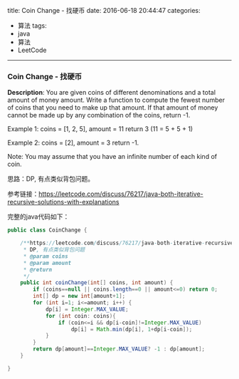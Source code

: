 




title: Coin Change - 找硬币
date: 2016-06-18 20:44:47
categories: 
- 算法
tags: 
- java
- 算法
- LeetCode
<!--updated: 2016-06-18 21:40:47-->
---

### Coin Change - 找硬币
**Description**: You are given coins of different denominations and a total amount of money amount. Write a function to compute the fewest number of coins that you need to make up that amount. If that amount of money cannot be made up by any combination of the coins, return -1.

Example 1:
coins = [1, 2, 5], amount = 11
return 3 (11 = 5 + 5 + 1)

Example 2:
coins = [2], amount = 3
return -1.

Note:
You may assume that you have an infinite number of each kind of coin.
 
思路：DP, 有点类似背包问题。

参考链接：https://leetcode.com/discuss/76217/java-both-iterative-recursive-solutions-with-explanations
 
完整的java代码如下：

```java
public class CoinChange {

    /**https://leetcode.com/discuss/76217/java-both-iterative-recursive-solutions-with-explanations
     * DP, 有点类似背包问题
     * @param coins
     * @param amount
     * @return
     */
    public int coinChange(int[] coins, int amount) {
        if (coins==null || coins.length==0 || amount<=0) return 0;
        int[] dp = new int[amount+1];
        for (int i=1; i<=amount; i++) {
            dp[i] = Integer.MAX_VALUE;
            for (int coin: coins){
                if (coin<=i && dp[i-coin]!=Integer.MAX_VALUE)
                    dp[i] = Math.min(dp[i], 1+dp[i-coin]);
            }
        }
        return dp[amount]==Integer.MAX_VALUE? -1 : dp[amount];
    }

}
```
